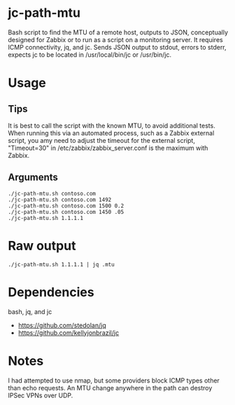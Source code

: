 # jc-path-mtu
Bash script to find the MTU of a remote host, outputs to JSON, conceptually designed for Zabbix or to run as a script on a monitoring server. It requires ICMP connectivity, jq, and jc. Sends JSON output to stdout, errors to stderr, expects jc to be located in /usr/local/bin/jc or /usr/bin/jc.

# Usage
## Tips
It is best to call the script with the known MTU, to avoid additional tests. When running this via an automated process, such as a Zabbix external script, you amy need to adjust the timeout for the external script, "Timeout=30" in /etc/zabbix/zabbix_server.conf is the maximum with Zabbix.
## Arguments
```
./jc-path-mtu.sh contoso.com
./jc-path-mtu.sh contoso.com 1492
./jc-path-mtu.sh contoso.com 1500 0.2
./jc-path-mtu.sh contoso.com 1450 .05
./jc-path-mtu.sh 1.1.1.1
```
# Raw output
```
./jc-path-mtu.sh 1.1.1.1 | jq .mtu
```

# Dependencies
bash, jq, and jc
- https://github.com/stedolan/jq
- https://github.com/kellyjonbrazil/jc

# Notes
I had attempted to use nmap, but some providers block ICMP types other than echo requests. An MTU change anywhere in the path can destroy IPSec VPNs over UDP.
